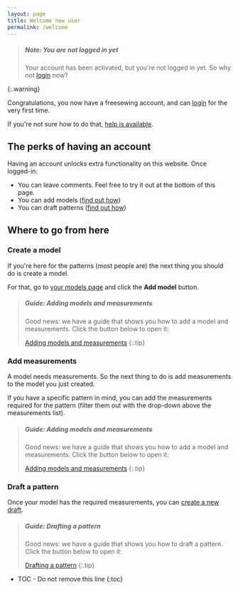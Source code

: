 ```yaml
---
layout: page
title: Welcome new user
permalink: /welcome
---
```

> <h5>Note: You are not logged in yet</h5>
> Your account has been activated, but you're not logged in yet. So why not <a href="#burger" class="login">login</a> now?
{:.warning}

Congratulations, you now have a freesewing account, and can <a href="#burger" class="login">login</a> for the very first time.

If you're not sure how to do that, <a href="#burger" class="tour-guide" data-episode="login">help is available</a>.

## The perks of having an account

Having an account unlocks extra functionality on this website. Once logged-in:

 - You can leave comments. Feel free to try it out at the bottom of this page.
 - You can add models (<a href="#burger" class="tour-guide" data-episode="model">find out how</a>)
 - You can draft patterns (<a href="#burger" class="tour-guide" data-episode="draft">find out how</a>)

## Where to go from here

### Create a model
If you're here for the patterns (most people are) the next thing you should do is create a model.

For that, go to [your models page](/models) and click the **Add model** button.

> <h5>Guide: Adding models and measurements</h5>
> Good news: we have a guide that shows you how to add a model and measurements.
> Click the button below to open it:
> 
> <a href="#burger" class="tour-guide btn btn-primary" data-episode="model">Adding models and measurements</a>
{:.tip}

### Add measurements
A model needs measurements. So the next thing to do is add measurements to the model you just created.

If you have a specific pattern in mind, you can add the measurements required for the pattern 
(filter them out with the drop-down above the measurements list).

> <h5>Guide: Adding models and measurements</h5>
> Good news: we have a guide that shows you how to add a model and measurements.
> Click the button below to open it:
> 
> <a href="#burger" class="tour-guide btn btn-primary" data-episode="model">Adding models and measurements</a>
{:.tip}

### Draft a pattern
Once your model has the required measurements, you can [create a new draft](/draft).

> <h5>Guide: Drafting a pattern</h5>
> Good news: we have a guide that shows you how to draft a pattern.
> Click the button below to open it:
> 
> <a href="#burger" class="tour-guide btn btn-primary" data-episode="draft">Drafting a pattern</a>
{:.tip}

* TOC - Do not remove this line
{:toc}


